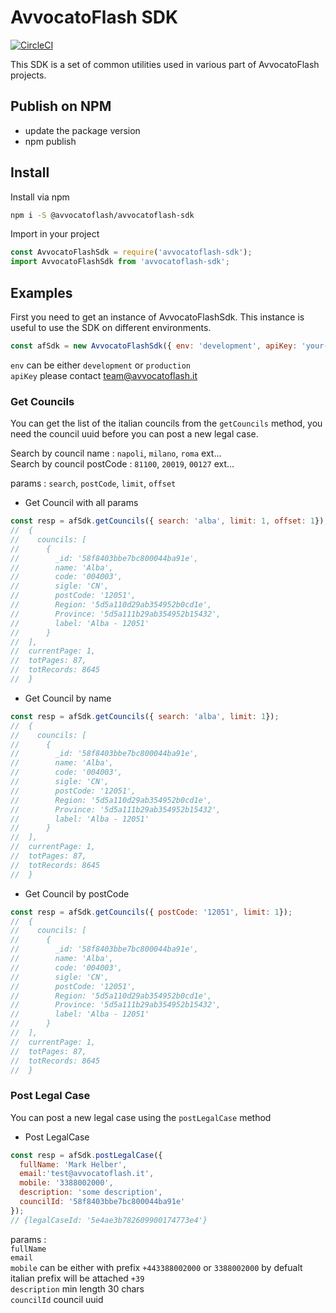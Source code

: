  # AvvocatoFlash SDK

[![CircleCI](https://circleci.com/gh/AvvocatoFlash/avvocatoflash-sdk.svg?style=svg)](https://circleci.com/gh/AvvocatoFlash/avvocatoflash-sdk)

This SDK is a set of common utilities used in various part of AvvocatoFlash projects.

## Publish on NPM
- update the package version 
- npm publish

## Install

Install via npm
```bash
npm i -S @avvocatoflash/avvocatoflash-sdk
```

Import in your project
```javascript
const AvvocatoFlashSdk = require('avvocatoflash-sdk');
import AvvocatoFlashSdk from 'avvocatoflash-sdk';
```

## Examples

First you need to get an instance of AvvocatoFlashSdk. This instance is useful to use the SDK on different environments.

```javascript
const afSdk = new AvvocatoFlashSdk({ env: 'development', apiKey: 'your-key' });
```

`env` can be either `development` or `production`\
`apiKey` please contact [team@avvocatoflash.it](mailto:team@avvocatoflash.it?subject=[GitHub]%20APIKEY%20Request) 

### Get Councils

You can get the list of the italian councils from the `getCouncils` method, you need the council uuid before you can post a new legal case.

Search by council name : `napoli`, `milano`, `roma` ext...\
Search by council postCode : `81100`, `20019`, `00127` ext...

params : `search`, `postCode`, `limit`, `offset`

- Get Council with all params
```javascript
const resp = afSdk.getCouncils({ search: 'alba', limit: 1, offset: 1});
//  {
//    councils: [
//      {
//        _id: '58f8403bbe7bc800044ba91e',
//        name: 'Alba',
//        code: '004003',
//        sigle: 'CN',
//        postCode: '12051',
//        Region: '5d5a110d29ab354952b0cd1e',
//        Province: '5d5a111b29ab354952b15432',
//        label: 'Alba - 12051'
//      }
//  ],
//  currentPage: 1,
//  totPages: 87,
//  totRecords: 8645
//  }
```

- Get Council by name
```javascript
const resp = afSdk.getCouncils({ search: 'alba', limit: 1});
//  {
//    councils: [
//      {
//        _id: '58f8403bbe7bc800044ba91e',
//        name: 'Alba',
//        code: '004003',
//        sigle: 'CN',
//        postCode: '12051',
//        Region: '5d5a110d29ab354952b0cd1e',
//        Province: '5d5a111b29ab354952b15432',
//        label: 'Alba - 12051'
//      }
//  ],
//  currentPage: 1,
//  totPages: 87,
//  totRecords: 8645
//  }
```

- Get Council by postCode
```javascript
const resp = afSdk.getCouncils({ postCode: '12051', limit: 1});
//  {
//    councils: [
//      {
//        _id: '58f8403bbe7bc800044ba91e',
//        name: 'Alba',
//        code: '004003',
//        sigle: 'CN',
//        postCode: '12051',
//        Region: '5d5a110d29ab354952b0cd1e',
//        Province: '5d5a111b29ab354952b15432',
//        label: 'Alba - 12051'
//      }
//  ],
//  currentPage: 1,
//  totPages: 87,
//  totRecords: 8645
//  }
```


### Post Legal Case
You can post a new legal case using the `postLegalCase` method
                        
- Post LegalCase
```javascript
const resp = afSdk.postLegalCase({
  fullName: 'Mark Helber', 
  email:'test@avvocatoflash.it', 
  mobile: '3388002000', 
  description: 'some description', 
  councilId: '58f8403bbe7bc800044ba91e'
});
// {legalCaseId: '5e4ae3b782609900174773e4'}
```

params : \
`fullName`\
`email`\
`mobile` can be either with prefix `+443388002000` or `3388002000` by defualt italian prefix will be attached `+39`\
`description` min length 30 chars\
`councilId` council uuid
